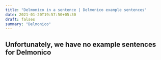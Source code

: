 ```yaml
---
title: "Delmonico in a sentence | Delmonico example sentences"
date: 2021-01-20T19:57:50+05:30
draft: falses
summary: "Delmonico"
---
```

## Unfortunately, we have no example sentences for Delmonico                 
